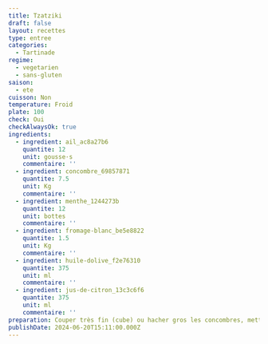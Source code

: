 ```yaml
---
title: Tzatziki
draft: false
layout: recettes
type: entree
categories:
  - Tartinade
regime:
  - vegetarien
  - sans-gluten
saison:
  - ete
cuisson: Non
temperature: Froid
plate: 100
check: Oui
checkAlwaysOk: true
ingredients:
  - ingredient: ail_ac8a27b6
    quantite: 12
    unit: gousse·s
    commentaire: ''
  - ingredient: concombre_69857871
    quantite: 7.5
    unit: Kg
    commentaire: ''
  - ingredient: menthe_1244273b
    quantite: 12
    unit: bottes
    commentaire: ''
  - ingredient: fromage-blanc_be5e8822
    quantite: 1.5
    unit: Kg
    commentaire: ''
  - ingredient: huile-dolive_f2e76310
    quantite: 375
    unit: ml
    commentaire: ''
  - ingredient: jus-de-citron_13c3c6f6
    quantite: 375
    unit: ml
    commentaire: ''
preparation: Couper très fin (cube) ou hacher gros les concombres, mettre dans une passoire 30 minutes avec du sel. Rincer, sécher, ajouter le reste avec herbes hâchées à la main.
publishDate: 2024-06-20T15:11:00.000Z
---
```

